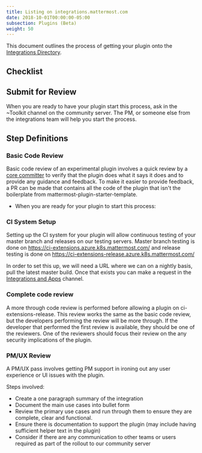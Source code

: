```yaml
---
title: Listing on integrations.mattermost.com
date: 2018-10-01T00:00:00-05:00
subsection: Plugins (Beta)
weight: 50
---
```



This document outlines the process of getting your plugin onto the [Integrations Directory](https://integrations.mattermost.com).  




## Checklist


## Submit for Review
When you are ready to have your plugin start this process, ask in the ~Toolkit channel on the community server. The PM, or someone else from the integrations team will help you start the process.


## Step Definitions

### Basic Code Review

Basic code review of an experimental plugin involves a quick review by a [core committer](/contribute/getting-started/core-committers/) to verify that the plugin does what it says it does and to provide any guidance and feedback. To make it easier to provide feedback, a PR can be made that contains all the code of the plugin that isn't the boilerplate from mattermost-plugin-starter-template.

- When you are ready for your plugin to start this process:


### CI System Setup

Setting up the CI system for your plugin will allow continuous testing of your master branch and releases on our testing servers. Master branch testing is done on https://ci-extensions.azure.k8s.mattermost.com/ and release testing is done on https://ci-extensions-release.azure.k8s.mattermost.com/

In order to set this up, we will need a URL where we can on a nightly basis, pull the latest master build. Once that exists you can make a request in the [Integrations and Apps](https://community.mattermost.com/core/channels/integrations) channel.


### Complete code review

A more through code review is performed before allowing a plugin on ci-extensions-release. This review works the same as the basic code review, but the developers performing the review will be more through. If the developer that performed the first review is available, they should be one of the reviewers. One of the reviewers should focus their review on the any security implications of the plugin.


### PM/UX Review

A PM/UX pass involves getting PM support in ironing out any user experience or UI issues with the plugin.

Steps involved:
- Create a one paragraph summary of the integration
- Document the main use cases into bullet form
- Review the primary use cases and run through them to ensure they are complete, clear and functional.
- Ensure there is documentation to support the plugin (may include having sufficient helper text in the plugin)
- Consider if there are any communication to other teams or users required as part of the rollout to our community server

